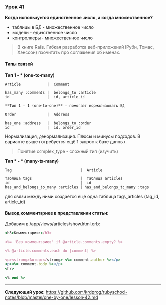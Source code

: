 ### Урок 41

**Когда используется единственное число, а когда множественное?**

- таблицы в БД - множественное число
- модели - единственное число
- контроллеры - множественное число

> В книге Rails. Гибкая разработка веб-приложений (Руби, Томас, Хэнссон) прочитать про соглашения об именах.

#### Типы связей

**Тип 1 - * (one-to-many)**

```text
Article            |  Comment

has_many :comments |  belongs_to :article
id                 |  id, article_id

**Тип 1 - 1 (one-to-one)** - помогает нормализовать БД

Order              |  Address

has_one :address   |  belongs_to :order
id                 |  id, order_id
```

Нормализация, денормализация. Плюсы и минусы подходов. В варианте выше потребуется ещё 1 запрос к базе данных.

> Понятие complex_type - сложный тип (изучить)

**Тип * - * (many-to-many)**

```text
Tag                               |  Article

таблица tags                      |  таблица articles
id                                |  id
has_and_belongs_to_many :articles | has_and_belongs_to_many :tags
```

для связи между ними создаётся ещё одна таблица tags_articles (tag_id, article_id)

#### Вывод комментариев в представлении статьи:

Добавим в /app/views/articles/show.html.erb:

```ruby
<h3>Комментарии:</h3>

<%= 'Без комментариев' if @article.comments.empty? %>

<% @article.comments.each do |comment| %>

<p><strong>Автор:</strong> <%= comment.author %></p>
<p><%= comment.body %></p>
<hr>

<% end %>
```

---
**Следующий урок:**  https://github.com/krdprog/rubyschool-notes/blob/master/one-by-one/lesson-42.md
